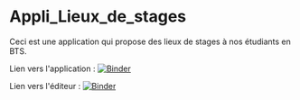 # Appli_Lieux_de_stages
Ceci est une application qui propose des lieux de stages à nos étudiants en BTS.

Lien vers l'application :
[![Binder](https://mybinder.org/badge_logo.svg)](https://mybinder.org/v2/gh/JLPruvost/Appli_Lieux_de_stages/HEAD?urlpath=%2Fvoila%2Frender%2FLieux_de_stages.ipynb)

Lien vers l'éditeur :
[![Binder](https://mybinder.org/badge_logo.svg)](https://mybinder.org/v2/gh/JLPruvost/Appli_Lieux_de_stages/HEAD)


